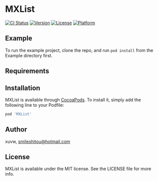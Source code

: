 # MXList

[![CI Status](http://img.shields.io/travis/xuvw/MXList.svg?style=flat)](https://travis-ci.org/xuvw/MXList)
[![Version](https://img.shields.io/cocoapods/v/MXList.svg?style=flat)](http://cocoapods.org/pods/MXList)
[![License](https://img.shields.io/cocoapods/l/MXList.svg?style=flat)](http://cocoapods.org/pods/MXList)
[![Platform](https://img.shields.io/cocoapods/p/MXList.svg?style=flat)](http://cocoapods.org/pods/MXList)

## Example

To run the example project, clone the repo, and run `pod install` from the Example directory first.

## Requirements

## Installation

MXList is available through [CocoaPods](http://cocoapods.org). To install
it, simply add the following line to your Podfile:

```ruby
pod 'MXList'
```

## Author

xuvw, smileshitou@hotmail.com

## License

MXList is available under the MIT license. See the LICENSE file for more info.
